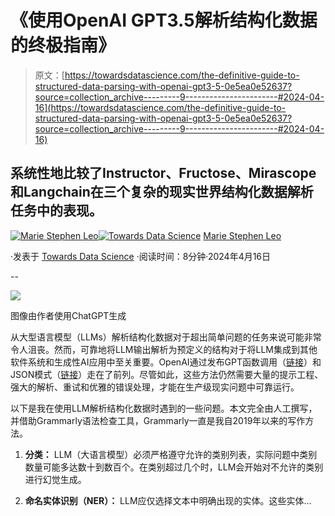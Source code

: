 # 《使用OpenAI GPT3.5解析结构化数据的终极指南》

> 原文：[https://towardsdatascience.com/the-definitive-guide-to-structured-data-parsing-with-openai-gpt3-5-0e5ea0e52637?source=collection_archive---------9-----------------------#2024-04-16](https://towardsdatascience.com/the-definitive-guide-to-structured-data-parsing-with-openai-gpt3-5-0e5ea0e52637?source=collection_archive---------9-----------------------#2024-04-16)

## 系统性地比较了Instructor、Fructose、Mirascope和Langchain在三个复杂的现实世界结构化数据解析任务中的表现。

[](https://stephen-leo.medium.com/?source=post_page---byline--0e5ea0e52637--------------------------------)[![Marie Stephen Leo](../Images/c5669d884da5ff5c965f98904257d379.png)](https://stephen-leo.medium.com/?source=post_page---byline--0e5ea0e52637--------------------------------)[](https://towardsdatascience.com/?source=post_page---byline--0e5ea0e52637--------------------------------)[![Towards Data Science](../Images/a6ff2676ffcc0c7aad8aaf1d79379785.png)](https://towardsdatascience.com/?source=post_page---byline--0e5ea0e52637--------------------------------) [Marie Stephen Leo](https://stephen-leo.medium.com/?source=post_page---byline--0e5ea0e52637--------------------------------)

·发表于 [Towards Data Science](https://towardsdatascience.com/?source=post_page---byline--0e5ea0e52637--------------------------------) ·阅读时间：8分钟·2024年4月16日

--

![](../Images/d3a404445478a2d6bebbaf07d3f18b61.png)

图像由作者使用ChatGPT生成

从大型语言模型（LLMs）解析结构化数据对于超出简单问题的任务来说可能非常令人沮丧。然而，可靠地将LLM输出解析为预定义的结构对于将LLM集成到其他软件系统和生成性AI应用中至关重要。OpenAI通过发布GPT函数调用（[链接](https://platform.openai.com/docs/guides/function-calling)）和JSON模式（[链接](https://platform.openai.com/docs/guides/text-generation/json-mode)）走在了前列。尽管如此，这些方法仍然需要大量的提示工程、强大的解析、重试和优雅的错误处理，才能在生产级现实问题中可靠运行。

以下是我在使用LLM解析结构化数据时遇到的一些问题。本文完全由人工撰写，并借助Grammarly语法检查工具，Grammarly一直是我自2019年以来的写作方法。

1.  **分类：** LLM（大语言模型）必须严格遵守允许的类别列表，实际问题中类别数量可能多达数十到数百个。在类别超过几个时，LLM会开始对不允许的类别进行幻觉生成。

1.  **命名实体识别（NER）：** LLM应仅选择文本中明确出现的实体。这些实体…
